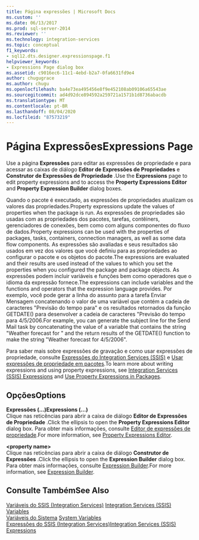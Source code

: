 ```yaml
---
title: Página expressões | Microsoft Docs
ms.custom: ''
ms.date: 06/13/2017
ms.prod: sql-server-2014
ms.reviewer: ''
ms.technology: integration-services
ms.topic: conceptual
f1_keywords:
- sql12.dts.designer.expressionspage.f1
helpviewer_keywords:
- Expressions Page dialog box
ms.assetid: c9016ec6-11c1-4ebd-b2a7-0fa6631fd9e4
author: chugugrace
ms.author: chugu
ms.openlocfilehash: ba4e73ea495456e8f9e452108ab09106a65543ae
ms.sourcegitcommit: ad4d92dce894592a259721a1571b1d8736abacdb
ms.translationtype: MT
ms.contentlocale: pt-BR
ms.lasthandoff: 08/04/2020
ms.locfileid: "87573219"
---
```

# <a name="expressions-page"></a><span data-ttu-id="c8686-102">Página Expressões</span><span class="sxs-lookup"><span data-stu-id="c8686-102">Expressions Page</span></span>
  <span data-ttu-id="c8686-103">Use a página **Expressões** para editar as expressões de propriedade e para acessar as caixas de diálogo **Editor de Expressões de Propriedades** e **Construtor de Expressões de Propriedade** .</span><span class="sxs-lookup"><span data-stu-id="c8686-103">Use the **Expressions** page to edit property expressions and to access the **Property Expressions Editor** and **Property Expression Builder** dialog boxes.</span></span>  
  
 <span data-ttu-id="c8686-104">Quando o pacote é executado, as expressões de propriedades atualizam os valores das propriedades.</span><span class="sxs-lookup"><span data-stu-id="c8686-104">Property expressions update the values of properties when the package is run.</span></span> <span data-ttu-id="c8686-105">As expressões de propriedades são usadas com as propriedades dos pacotes, tarefas, contêiners, gerenciadores de conexões, bem como com alguns componentes do fluxo de dados.</span><span class="sxs-lookup"><span data-stu-id="c8686-105">Property expressions can be used with the properties of packages, tasks, containers, connection managers, as well as some data flow components.</span></span> <span data-ttu-id="c8686-106">As expressões são avaliadas e seus resultados são usados em vez dos valores que você definiu para as propriedades ao configurar o pacote e os objetos do pacote.</span><span class="sxs-lookup"><span data-stu-id="c8686-106">The expressions are evaluated and their results are used instead of the values to which you set the properties when you configured the package and package objects.</span></span> <span data-ttu-id="c8686-107">As expressões podem incluir variáveis e funções bem como operadores que o idioma da expressão fornece.</span><span class="sxs-lookup"><span data-stu-id="c8686-107">The expressions can include variables and the functions and operators that the expression language provides.</span></span> <span data-ttu-id="c8686-108">Por exemplo, você pode gerar a linha do assunto para a tarefa Enviar Mensagem concatenando o valor de uma variável que contém a cadeia de caracteres "Previsão do tempo para" e os resultados retornados da função GETDATE() para desenvolver a cadeia de caracteres "Previsão do tempo para 4/5/2006.</span><span class="sxs-lookup"><span data-stu-id="c8686-108">For example, you can generate the subject line for the Send Mail task by concatenating the value of a variable that contains the string "Weather forecast for " and the return results of the GETDATE() function to make the string "Weather forecast for 4/5/2006".</span></span>  
  
 <span data-ttu-id="c8686-109">Para saber mais sobre expressões de gravação e como usar expressões de propriedade, consulte [Expressões do Integration Services &#40;SSIS&#41;](integration-services-ssis-expressions.md) e [Usar expressões de propriedade em pacotes](use-property-expressions-in-packages.md).</span><span class="sxs-lookup"><span data-stu-id="c8686-109">To learn more about writing expressions and using property expressions, see [Integration Services &#40;SSIS&#41; Expressions](integration-services-ssis-expressions.md) and [Use Property Expressions in Packages](use-property-expressions-in-packages.md).</span></span>  
  
## <a name="options"></a><span data-ttu-id="c8686-110">Opções</span><span class="sxs-lookup"><span data-stu-id="c8686-110">Options</span></span>  
 <span data-ttu-id="c8686-111">**Expressões (...)**</span><span class="sxs-lookup"><span data-stu-id="c8686-111">**Expressions (...)**</span></span>  
 <span data-ttu-id="c8686-112">Clique nas reticências para abrir a caixa de diálogo **Editor de Expressões de Propriedade** .</span><span class="sxs-lookup"><span data-stu-id="c8686-112">Click the ellipsis to open the **Property Expressions Editor** dialog box.</span></span> <span data-ttu-id="c8686-113">Para obter mais informações, consulte [Editor de expressões de propriedade](property-expressions-editor.md).</span><span class="sxs-lookup"><span data-stu-id="c8686-113">For more information, see [Property Expressions Editor](property-expressions-editor.md).</span></span>  
  
 **\<property name>**  
 <span data-ttu-id="c8686-114">Clique nas reticências para abrir a caixa de diálogo **Construtor de Expressões** .</span><span class="sxs-lookup"><span data-stu-id="c8686-114">Click the ellipsis to open the **Expression Builder** dialog box.</span></span> <span data-ttu-id="c8686-115">Para obter mais informações, consulte [Expression Builder](expression-builder.md).</span><span class="sxs-lookup"><span data-stu-id="c8686-115">For more information, see [Expression Builder](expression-builder.md).</span></span>  
  
## <a name="see-also"></a><span data-ttu-id="c8686-116">Consulte Também</span><span class="sxs-lookup"><span data-stu-id="c8686-116">See Also</span></span>  
 <span data-ttu-id="c8686-117">[Variáveis do SSIS &#40;Integration Services&#41;](../integration-services-ssis-variables.md) </span><span class="sxs-lookup"><span data-stu-id="c8686-117">[Integration Services &#40;SSIS&#41; Variables](../integration-services-ssis-variables.md) </span></span>  
 <span data-ttu-id="c8686-118">[Variáveis do Sistema](../system-variables.md) </span><span class="sxs-lookup"><span data-stu-id="c8686-118">[System Variables](../system-variables.md) </span></span>  
 [<span data-ttu-id="c8686-119">Expressões do SSIS &#40;Integration Services&#41;</span><span class="sxs-lookup"><span data-stu-id="c8686-119">Integration Services &#40;SSIS&#41; Expressions</span></span>](integration-services-ssis-expressions.md)  
  
  
